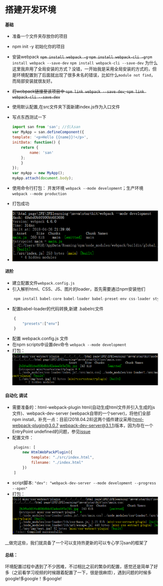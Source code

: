 # 搭建开发环境
#### 基础
- 准备一个文件夹存放你的项目
- npm init -y 初始化你的项目
- 安装webpack  ~~`npm install webpack -g`  `npm install webpack-cli -g`~~`npm install webpack --save-dev`  `npm install webpack-cli --save-dev`
	为什么这里我弃用了全局安装的方式？没错，一开始我是采用全局安装的方式的，但是环境配置到了后面就出现了很多未名的错误，比如什么`module not find`，而局部安装就很友好。

- ~~将webpack链接至该项目中 `npm link webpack --save-dev`, `npm link webpack-cli --save-dev`~~
- 使用默认配置,在src文件夹下面新建index.js作为入口文件
- 写点东西测试一下  
	```Javascript
	import san from 'san'; //引入san
	var MyApp = san.defineComponent({
	template: '<p>Hello {{name}}!</p>',
	initData: function() {
		return {
			name: 'san'
		};
		}
	});
	var myApp = new MyApp();
	myApp.attach(document.body);
	```
- 使用命令行打包： 开发环境 `webpack --mode development`；生产环境`webpack --mode production` 
- 打包成功
- ![](./src/img/test01.png)

#### 进阶
- 建立配置文件`webpack.config.js` 
- 引入解析html、CSS、JS、图片的loader，首先需要通过npm安装他们

```Javascript
	npm install babel-core babel-loader babel-preset-env css-loader style-loader html-loader file-loader 
```

-  配置babel-loader的代码转换,新建 .babelrc文件
```javascript
	{
		"presets":["env"]
	}
```
- 配置 webpack.config.js 文件
- 在npm scripts中设置dev命令 `webpack --mode development`
- 打包：
![](./src/img/test02.png)
#### 自动化 调试
- 需要准备的：html-webpack-plugin html(自动生成html文件并引入生成的js文件)、webpack-dev-server (webpack自带的一个server)，将他们全部npm install，补充一点：目前(2018.04.28)这两个插件建议采用(html-webpack-plugin@3.0.7 webpack-dev-server@3.1.1)版本，因为存在一个EntryPoint undefined的问题，参见[issue](https://github.com/jantimon/html-webpack-plugin/issues/895)
- 配置文件：

```Javascript
	plugins: [
		new HtmlWebPackPlugin({
			template: "./src/index.html",
			filename: "./index.html"
		})
	]
```
- script脚本:
`"dev": "webpack-dev-server --mode development --progress --open"`
- 打包：
![](./src/img/test03.png)

__做完这些，我们就具备了一个可以支持热更新的可以专心学习san的框架了
#### 总结：
  环境配置过程中遇到了不少困难，不过相比之前的繁杂的配置，感觉还是简单了好多（之前看学习视频的时候跟着配置了一下，很是很麻烦），遇到问题的时候多google!多google！多google!